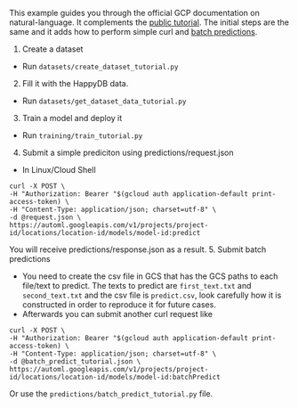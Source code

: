 This example guides you through the official GCP documentation on natural-language. It complements the [public tutorial][1].
The initial steps are the same and it adds how to perform simple curl and [batch predictions][2].

1. Create a dataset 
- Run `datasets/create_dataset_tutorial.py`
2. Fill it with the HappyDB data. 
- Run `datasets/get_dataset_data_tutorial.py`
3. Train a model and deploy it
- Run `training/train_tutorial.py`
4. Submit a simple prediciton using predictions/request.json
- In Linux/Cloud Shell 
```
curl -X POST \
-H "Authorization: Bearer "$(gcloud auth application-default print-access-token) \
-H "Content-Type: application/json; charset=utf-8" \
-d @request.json \
https://automl.googleapis.com/v1/projects/project-id/locations/location-id/models/model-id:predict
```
You will receive predictions/response.json as a result. 
5. Submit batch predictions
- You need to create the csv file in GCS that has the GCS paths to each file/text to predict. The texts to predict are `first_text.txt` and `second_text.txt` and the csv file is `predict.csv`, look carefully how it is constructed in order to reproduce it for future cases.
- Afterwards you can submit another curl request like
```
curl -X POST \
-H "Authorization: Bearer "$(gcloud auth application-default print-access-token) \
-H "Content-Type: application/json; charset=utf-8" \
-d @batch_predict_tutorial.json \
https://automl.googleapis.com/v1/projects/project-id/locations/location-id/models/model-id:batchPredict
```
Or use the `predictions/batch_predict_tutorial.py` file.

[1]: https://cloud.google.com/natural-language/automl/docs/tutorial
[2]: https://cloud.google.com/natural-language/automl/docs/predict#batch_prediction
